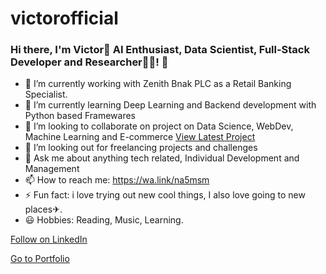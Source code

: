# victorofficial
### Hi there, I'm Victor👋 AI Enthusiast, Data Scientist, Full-Stack Developer and Researcher👨‍💻! 👋

- 🔭 I’m currently working with Zenith Bnak PLC as a Retail Banking Specialist.
- 🌱 I’m currently learning Deep Learning and Backend development with Python based Framewares
- 👯 I’m looking to collaborate on project on Data Science, WebDev, Machine Learning and E-commerce
<a class="libutton" href="https://vanvictor.github.io/victorofficial/portfolio/Projects/Medical%20Appointment%20No%20Shows%20Analysis.html" target="_blank">View Latest Project</a>
- 🤔 I’m looking out for freelancing projects and challenges 
- 💬 Ask me about anything tech related, Individual Development and Management 
- 📫 How to reach me: https://wa.link/na5msm 
- ⚡ Fun fact: i love trying out new cool things, I also love going to new places✈.
- 😃 Hobbies: Reading, Music, Learning.


<a class="libutton" href="https://www.linkedin.com/comm/mynetwork/discovery-see-all?usecase=PEOPLE_FOLLOWS&followMember=victorpeace" target="_blank">Follow on LinkedIn</a>

<a class="libutton" href="https://vanvictor.github.io/victorofficial/portfolio/" target="_blank">Go to Portfolio</a>


